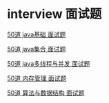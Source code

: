 # interview 面试题 <br>
[50道 java基础 面试题](https://tianrunye.com/wangfou/ksList?knowledgeSetId=6b10e2a5-466d-4ea2-aea1-80d3473fb29a&from=github)
<br>

[50道 java集合 面试题](https://tianrunye.com/wangfou/ksList?knowledgeSetId=64e4802c-84d1-4abc-85e5-a7e6484cc463&from=github)
<br>

[50道 java多线程与并发 面试题](https://tianrunye.com/wangfou/ksList?knowledgeSetId=d9470ecf-7626-453e-90d6-d1784685b507&from=github)
<br>

[50道 内存管理 面试题](https://tianrunye.com/wangfou/ksList?knowledgeSetId=7f2d3ed2-b426-4a1b-8c38-9464bc01fbaf&from=github)
<br>

[50道 算法与数据结构 面试题](https://tianrunye.com/wangfou/ksList?knowledgeSetId=c729db5f-f2d4-4236-8478-5d96a72e3a87&from=github)
<br>